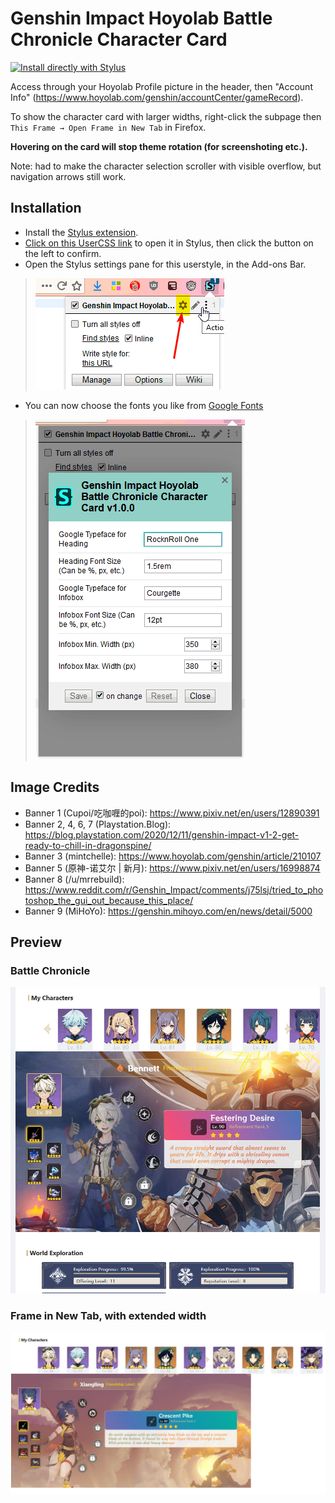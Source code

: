 ﻿# Genshin Impact Hoyolab Battle Chronicle Character Card

[![Install directly with Stylus](https://img.shields.io/badge/Install%20directly%20with-Stylus-238b8b.svg)](https://raw.githubusercontent.com/mchubby/Genshin-Impact-Hoyolab-Battle-Chronicle-Character-Card/main/GenshinHoyolab.user.css)

Access through your Hoyolab Profile picture in the header, then "Account Info" (https://www.hoyolab.com/genshin/accountCenter/gameRecord).

To show the character card with larger widths, right-click the subpage then `This Frame → Open Frame in New Tab` in Firefox.

**Hovering on the card will stop theme rotation (for screenshoting etc.).**

Note: had to make the character selection scroller with visible overflow, but navigation arrows still work.



## Installation

* Install the [Stylus extension](https://add0n.com/stylus.html).
* [Click on this UserCSS link](https://raw.githubusercontent.com/mchubby/Genshin-Impact-Hoyolab-Battle-Chronicle-Character-Card/main/GenshinHoyolab.user.css) to open it in Stylus, then click the button on the left to confirm.
* Open the Stylus settings pane for this userstyle, in the Add-ons Bar.

> ![Settings pane](https://raw.githubusercontent.com/mchubby/Genshin-Impact-Hoyolab-Battle-Chronicle-Character-Card/main/images/config1.png)

* You can now choose the fonts you like from [Google Fonts](https://fonts.google.com/)

> ![Settings pane](https://raw.githubusercontent.com/mchubby/Genshin-Impact-Hoyolab-Battle-Chronicle-Character-Card/main/images/config2.png)



## Image Credits

* Banner 1 (Cupoi/吃咖喱的poi): https://www.pixiv.net/en/users/12890391
* Banner 2, 4, 6, 7 (Playstation.Blog): https://blog.playstation.com/2020/12/11/genshin-impact-v1-2-get-ready-to-chill-in-dragonspine/
* Banner 3 (mintchelle): https://www.hoyolab.com/genshin/article/210107
* Banner 5 (原神-诺艾尔 | 新月): https://www.pixiv.net/en/users/16998874
* Banner 8 (/u/mrrebuild): https://www.reddit.com/r/Genshin_Impact/comments/j75lsj/tried_to_photoshop_the_gui_out_because_this_place/
* Banner 9 (MiHoYo): https://genshin.mihoyo.com/en/news/detail/5000


## Preview

### Battle Chronicle

![](https://raw.githubusercontent.com/mchubby/Genshin-Impact-Hoyolab-Battle-Chronicle-Character-Card/main/images/screen1.jpg)

### Frame in New Tab, with extended width

![](https://raw.githubusercontent.com/mchubby/Genshin-Impact-Hoyolab-Battle-Chronicle-Character-Card/main/images/screen2.jpg)
